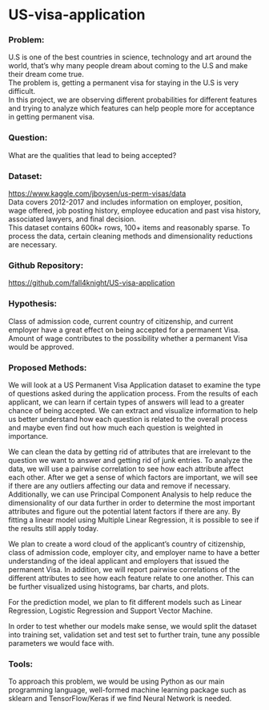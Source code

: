 # US-visa-application

### Problem:  
U.S is one of the best countries in science, technology and art around the world, that’s why many people dream about coming to the U.S and make their dream come true.   
The problem is, getting a permanent visa for staying in the U.S is very difficult.  
In this project, we are observing different probabilities for different features and trying to analyze which features can help people more for acceptance in getting permanent visa.  
  
### Question:
What are the qualities that lead to being accepted?  
  
### Dataset:  
https://www.kaggle.com/jboysen/us-perm-visas/data  
Data covers 2012-2017 and includes information on employer, position, wage offered, job posting history, employee education and past visa history, associated lawyers, and final decision.  
This dataset contains 600k+ rows, 100+ items and reasonably sparse. To process the data, certain cleaning methods and dimensionality reductions are necessary.  

### Github Repository:  
https://github.com/fall4knight/US-visa-application  

### Hypothesis:  
Class of admission code, current country of citizenship, and current employer have a great effect on being accepted for a permanent Visa.  
Amount of wage contributes to the possibility whether a permanent Visa would be approved.  

### Proposed Methods:  
We will look at a US Permanent Visa Application dataset to examine the type of questions asked during the application process. From the results of each applicant, we can learn if certain types of answers will lead to a greater chance of being accepted. We can extract and visualize information to help us better understand how each question is related to the overall process and maybe even find out how much each question is weighted in importance.  
  
We can clean the data by getting rid of attributes that are irrelevant to the question we want to answer and getting rid of junk entries. To analyze the data, we will use a pairwise correlation to see how each attribute affect each other. After we get a sense of which factors are important, we will see if there are any outliers affecting our data and remove if necessary. Additionally, we can use Principal Component Analysis to help reduce the dimensionality of our data further in order to determine the most important attributes and figure out the potential latent factors if there are any. By fitting a linear model using Multiple Linear Regression, it is possible to see if the results still apply today.  
  
We plan to create a word cloud of the applicant’s country of citizenship, class of admission code, employer city, and employer name to have a better understanding of the ideal applicant and employers that issued the permanent Visa. In addition, we will report pairwise correlations of the different attributes to see how each feature relate to one another. This can be further visualized using histograms, bar charts, and plots.  
  
For the prediction model, we plan to fit different models such as Linear Regression, Logistic Regression and Support Vector Machine.  
  
In order to test whether our models make sense, we would split the dataset into training set, validation set and test set to further train, tune any possible parameters we would face with.
  
### Tools:  
To approach this problem, we would be using Python as our main programming language, well-formed machine learning package such as sklearn and TensorFlow/Keras if we find Neural Network is needed.  
